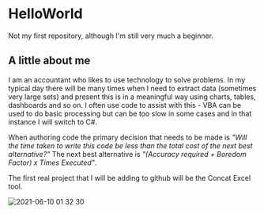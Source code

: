 # HelloWorld
Not my first repository, although I'm still very much a beginner.

## A little about me

I am an accountant who likes to use technology to solve problems.  In my typical day there will be many times when I need to extract data (sometimes very large sets) and present this is in a meaningful way using charts, tables, dashboards and so on.  I often use code to assist with this - VBA can be used to do basic processing but can be too slow in some cases and in that instance I will switch to C#.  

When authoring code the primary decision that needs to be made is *"Will the time taken to write this code be less than the total cost of the next best alternative?"*  The next best alternative is *"(Accuracy required + Boredom Factor) x Times Executed"*.

The first real project that I will be adding to github will be the Concat Excel tool.


![2021-06-10 01 32 30](https://user-images.githubusercontent.com/10345958/132109425-df108745-f291-4c5d-9a65-bc5ad4674e5c.jpg)




